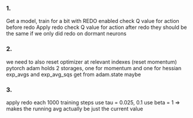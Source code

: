 ### 1.
Get a model, train for a bit with REDO enabled
check Q value for action before redo
Apply redo
check Q value for action after redo
they should be the same if we only did redo on dormant neurons

### 2.
we need to also reset optimizer at relevant indexes (reset momentum) 
pytorch adam holds 2 storages, one for momentum and one for hessian
exp_avgs and exp_avg_sqs get from adam.state maybe

### 3.
apply redo each 1000 training steps
use tau = 0.025, 0.1
use beta = 1 => makes the running avg actually be just the current value